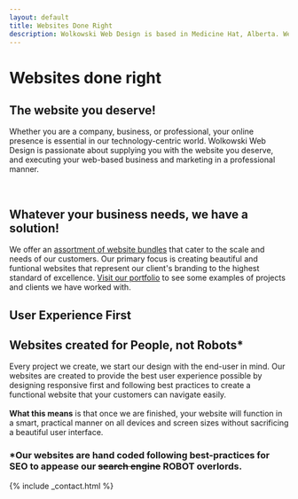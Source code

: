 ```yaml
---
layout: default
title: Websites Done Right
description: Wolkowski Web Design is based in Medicine Hat, Alberta. We specialize in creating beautiful, responsive, and functional websites. Ask us for a free quote today! 
---
```

<div class="ie-11">
<div class="parallax-main parallax-first">
	<h1>Websites done right</h1>
    <a href="#scrolled" class="chevron-down">
        <i class="fas fa-angle-down"></i>
    </a>
</div>
</div>
<div class="ie-11">
<div class="parallax-main parallax-block" id="scrolled">
	<div class="content">
    <h2>The website you deserve!</h2>
    <p>Whether you are a company, business, or professional, your online presence is essential in our technology-centric world. Wolkowski Web Design is passionate about supplying you with the website you deserve, and executing your web-based business and marketing in a professional manner.</p>
<br>
<h2>Whatever your business needs, we have a solution!</h2>
<p>We offer an <a href="{{ site.baseurl}}/pricing#scrolldown">assortment of website bundles</a> that cater to the scale and needs of our customers. Our primary focus is creating beautiful and funtional websites that represent our client's branding to the highest standard of excellence. <a href="/portfolio#projects">Visit our portfolio</a> to see some examples of projects and clients we have worked with.</p>
	</div>
</div>
</div>
<div class="ie-11">
<div class="parallax-main parallax-second">
	<h2 id="large-text">User Experience First</h2>
</div>
</div>
<div class="ie-11">
<div class="parallax-main parallax-block">
	<div class="content">
    <h2>Websites created for People, not Robots*</h2>
    <p>Every project we create, we start our design with the end-user in mind. Our websites are created to provide the best user experience possible by designing responsive first and following best practices to create a functional website that your customers can navigate easily.<br><br><strong>What this means</strong> is that once we are finished, your website will function in a smart, practical manner on all devices and screen sizes without sacrificing a beautiful user interface.</p>
    <h3>*Our websites are hand coded following best-practices for SEO to appease our <strike>search engine</strike> ROBOT overlords.</h3>
	</div>
</div>
</div>
{% include _contact.html %}
